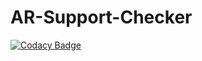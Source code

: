 # AR-Support-Checker
[![Codacy Badge](https://api.codacy.com/project/badge/Grade/2d3b39414fe549ffb6fd05564cc7ee55)](https://app.codacy.com/gh/Rozhovetskyi/AR-Support-Checker?utm_source=github.com&utm_medium=referral&utm_content=Rozhovetskyi/AR-Support-Checker&utm_campaign=Badge_Grade_Settings)